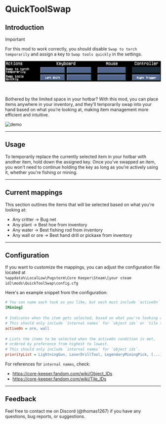 # QuickToolSwap

## Introduction 

> [!IMPORTANT]
> For this mod to work correctly, you should disable `Swap to torch temporarily` and assign a key to `Swap tools quickly` in the settings.
>
> ![img.png](assets/KeyBindings.png)

<br>


Bothered by the limited space in your hotbar? With this mod, you can place items anywhere in your inventory, 
and they’ll temporarily swap into your hand based on what you’re looking at, making item management more efficient and intuitive.

<img src="assets/Demo.gif" alt="demo"/>

---

## Usage

To temporarily replace the currently selected item in your hotbar with another item, hold down the assigned key. Once you've swapped an item, 
you won’t need to continue holding the key as long as you’re actively using it, whether you're fishing or mining.

---

## Current mappings

This section outlines the items that will be selected based on what you're looking at:

* Any critter -> Bug net
* Any plant -> Best hoe from inventory
* Any water -> Best fishing rod from inventory
* Any wall or ore -> Best hand drill or pickaxe from inventory


---

## Configuration

If you want to customize the mappings, you can adjust the configuration file located at<br>
`%appdata%\LocalLow\Pugstorm\Core Keeper\Steam\[your steam id]\mods\QuickToolSwap\config.cfg`

Here's an example snippet from the configuration:

```cfg
# You can name each task as you like, but each must include `activeOn` and `priorityList`.
[Mining]

# Indicates when the item gets selected, based on what you're looking at.
# This should only include `internal names` for `object ids` or `tile types`.
activeOn = ore, wall
 
# Lists the items to be selected when the activeOn condition is met, 
# ordered by preference from highest to lowest.
# This should only include `internal names` for `object ids`.
priorityList = LightningGun, LaserDrillTool, LegendaryMiningPick, [...], CopperMiningPick, WoodMiningPick
```

For references for `internal names`, check:
* https://core-keeper.fandom.com/wiki/Object_IDs
* https://core-keeper.fandom.com/wiki/Tile_IDs

---

## Feedback

Feel free to contact me on Discord (@thomas1267) if you have any questions, bug reports, or suggestions.

